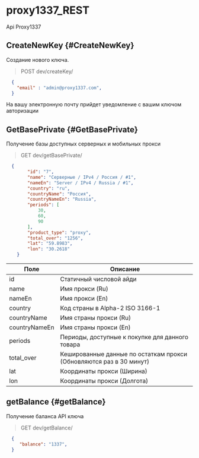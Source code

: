 # proxy1337_REST
Api Proxy1337
## CreateNewKey {#CreateNewKey}

Cоздание нового ключа.

> POST dev/createKey/

~~~json
  {
    "email" : "admin@proxy1337.com",
  }
~~~
На вашу электронную почту прийдет уведомление с вашим ключом авторизации

## GetBasePrivate {#GetBasePrivate}

Получение базы доступных серверных и мобильных прокси

> GET dev/getBasePrivate/
~~~json
  {
		"id": "7",
		"name": "Серверные / IPv4 / Россия / #1",
		"nameEn": "Server / IPv4 / Russia / #1",
		"country": "ru",
		"countryName": "Россия",
		"countryNameEn": "Russia",
		"periods": [
			30,
			60,
			90
		],
		"product_type": "proxy",
		"total_over": "1256",
		"lat": "59.8983",
		"lon": "30.2618"
	}
~~~
Поле                 | Описание
---------------------|-------------------
id                   | Статичный числовой айди  
name                 | Имя прокси (Ru)
nameEn               | Имя прокси (En)
country              | Код страны в Alpha-2 ISO 3166-1
countryName          | Имя страны прокси (Ru)
countryNameEn        | Имя страны прокси (En)
periods              | Периоды, доступные к покупке для данного товара
total_over           | Кешированные данные по остаткам прокси (Обновляются раз в 30 минут)
lat                  | Координаты прокси (Ширина)
lon                  | Координаты прокси (Долгота)

## getBalance {#getBalance}

Получение баланса API ключа

> GET dev/getBalance/
~~~json
  {
     "balance": "1337",
  }
~~~
